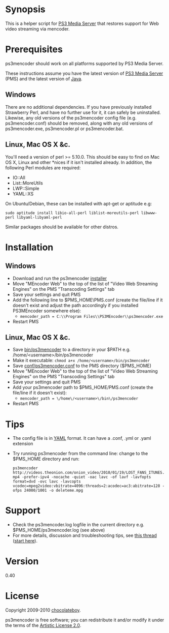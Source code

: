# Synopsis

This is a helper script for [PS3 Media Server](http://code.google.com/p/ps3mediaserver/) that restores support for Web video streaming via mencoder.

# Prerequisites

ps3mencoder should work on all platforms supported by PS3 Media Server.

These instructions assume you have the latest version of [PS3 Media Server](http://ps3mediaserver.org/forum/viewtopic.php?f=2&t=3217) (PMS) and the latest version of [Java](http://www.java.com/en/download/index.jsp).

## Windows

There are no additional dependencies. If you have previously installed Strawberry Perl, and have no further use for it, it can safely be uninstalled. Likewise, any old versions of the ps3mencoder config file (e.g. ps3mencoder.conf) should be removed, along with any old versions of ps3mencoder.exe, ps3mencoder.pl or ps3mencoder.bat.

## Linux, Mac OS X &c.

You'll need a version of perl >= 5.10.0. This should be easy to find on Mac OS X, Linux and other *nices if it isn't installed already. In addition, the following Perl modules are required:

* IO::All
* List::MoreUtils
* LWP::Simple
* YAML::XS

On Ubuntu/Debian, these can be installed with apt-get or aptitude e.g:

    sudo aptitude install libio-all-perl liblist-moreutils-perl libwww-perl libyaml-libyaml-perl

Similar packages should be available for other distros.

# Installation

## Windows

* Download and run the ps3mencoder [installer](http://cloud.github.com/downloads/chocolateboy/ps3mencoder/ps3mencoder_installer.exe)
* Move "MEncoder Web" to the top of the list of "Video Web Streaming Engines" on the PMS "Transcoding Settings" tab
* Save your settings and quit PMS
* Add the following line to $PMS_HOME\PMS.conf (create the file/line if it doesn't exist and adjust the path accordingly if you installed PS3MEncoder somewhere else):
  * `mencoder_path = C:\\Program Files\\PS3MEncoder\\ps3mencoder.exe`
* Restart PMS

## Linux, Mac OS X &c.

* Save [bin/ps3mencoder](http://github.com/chocolateboy/ps3mencoder/raw/master/bin/ps3mencoder)
  to a directory in your $PATH e.g. /home/\<username\>/bin/ps3mencoder
* Make it executable: `chmod a+x /home/<username>/bin/ps3mencoder`
* Save [conf/ps3mencoder.conf](http://github.com/chocolateboy/ps3mencoder/raw/master/conf/ps3mencoder.conf)
  to the PMS directory ($PMS_HOME)
* Move "MEncoder Web" to the top of the list of "Video Web Streaming Engines" on the PMS "Transcoding Settings" tab
* Save your settings and quit PMS
* Add your ps3mencoder path to $PMS_HOME/PMS.conf (create the file/line if it doesn't exist):
  * `mencoder_path = \/home\/<username>\/bin\/ps3mencoder`
* Restart PMS

# Tips
* The config file is in [YAML](http://en.wikipedia.org/wiki/YAML) format. It can have a .conf, .yml or .yaml extension
* Try running ps3mencoder from the command line: change to the $PMS_HOME directory and run:

    `ps3mencoder http://videos.theonion.com/onion_video/2010/01/19/LOST_FANS_ITUNES.mp4 -prefer-ipv4 -nocache -quiet -oac lavc -of lavf -lavfopts format=dvd -ovc lavc -lavcopts vcodec=mpeg2video:vbitrate=4096:threads=2:acodec=ac3:abitrate=128 -ofps 24000/1001 -o deleteme.mpg`

# Support #

* Check the ps3mencoder.log logfile in the current directory e.g. $PMS_HOME/ps3mencoder.log (see above)
* For more details, discussion and troubleshooting tips, see [this thread](http://ps3mediaserver.org/forum/viewtopic.php?f=6&t=5002) ([start here](http://ps3mediaserver.org/forum/viewtopic.php?f=6&t=5002#p22479)).

# Version

0.40

# License

Copyright 2009-2010 [chocolateboy](mailto:chocolate@cpan.org).

ps3mencoder is free software; you can redistribute it and/or modify it under the terms of the [Artistic License 2.0](http://www.opensource.org/licenses/artistic-license-2.0.php).
